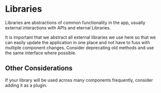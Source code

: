 # Libraries

Libraries are abstractions of common functionality in the app, usually external interactions with APIs and eternal Libraries.

It is important that we abstract all external libraries we use here so that we can easily update the application in one place and not have to fuss with multiple component changes. Consider deprecating old methods and use the same interface where possible.

## Other Considerations

If your library will be used across many components frequently, consider adding it as a plugin.